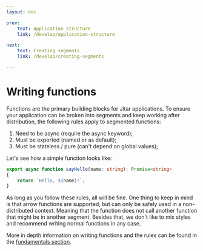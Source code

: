```yaml
---
layout: doc

prev:
    text: Application structure
    link: /develop/application-structure

next:
    text: Creating segments
    link: /develop/creating-segments

---
```


# Writing functions
Functions are the primary building blocks for Jitar applications. To ensure your application can be broken into segments and keep working after distribution, the following rules apply to segmented functions:

1. Need to be async (require the async keyword);
1. Must be exported (named or as default);
1. Must be stateless / pure (can't depend on global values);

Let's see how a simple function looks like:

```ts
export async function sayHello(name: string): Promise<string>
{
    return `Hello, ${name}!`;
}
```

As long as you follow these rules, all will be fine. One thing to keep in mind is that arrow functions are supported, but can only be safely used in a non-distributed context. Meaning that the function does not call another function that might be in another segment. Besides that, we don't like to mix styles and recommend writing normal functions in any case.

More in depth information on writing functions and the rules can be found in the [fundamentals section](../fundamentals/overview.md).
